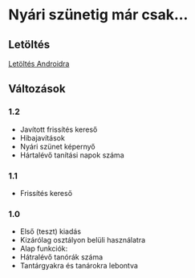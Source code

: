 # Nyári szünetig már csak...
## Letöltés
[Letöltés Androidra](https://github.com/opekope2/7-12m/blob/master/TimeLeft.apk?raw=true)
## Változások
### 1.2
* Javított frissítés kereső
* Hibajavítások
* Nyári szünet képernyő
* Hártalévő tanítási napok száma
### 1.1
* Frissítés kereső
### 1.0
* Első (teszt) kiadás
* Kizárólag osztályon belüli használatra
* Alap funkciók:
* Hátralévő tanórák száma
* Tantárgyakra és tanárokra lebontva

